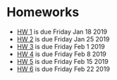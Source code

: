 # Homeworks

- [HW 1](APPM47205720Spr19_RandomizedAlgos_Homework01.pdf) is due Friday Jan 18 2019
- [HW 2](APPM47205720Spr19_RandomizedAlgos_Homework02.pdf) is due Friday Jan 25 2019
- [HW 3](APPM47205720Spr19_RandomizedAlgos_Homework03.pdf) is due Friday Feb 1 2019
- [HW 4](APPM47205720Spr19_RandomizedAlgos_Homework04.pdf) is due Friday Feb 8 2019
- [HW 5](APPM47205720Spr19_RandomizedAlgos_Homework05.pdf) is due Friday Feb 15 2019
- [HW 6](APPM47205720Spr19_RandomizedAlgos_Homework06.pdf) is due Friday Feb 22 2019
